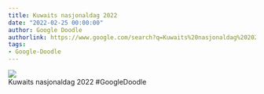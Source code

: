 ```yaml
---
title: Kuwaits nasjonaldag 2022
date: "2022-02-25 00:00:00"
author: Google Doodle
authorlink: https://www.google.com/search?q=Kuwaits%20nasjonaldag%202022
tags:
- Google-Doodle
---
```

<img src="https://www.google.com/logos/doodles/2022/kuwait-national-day-2022-6753651837109593-law.gif" referrerpolicy="no-referrer"><br>Kuwaits nasjonaldag 2022 #GoogleDoodle